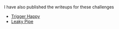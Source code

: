 I have also published the writeups for these challenges
- [Trigger Happy](https://hegz.me/writeups/trigger_happy/)
- [Leaky Pipe](https://hegz.me/writeups/leaky_pipe/)
